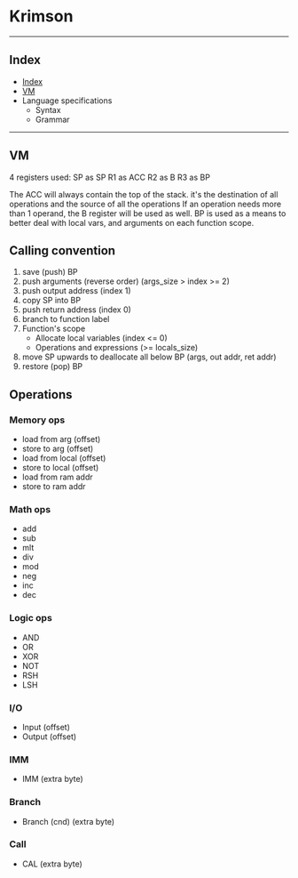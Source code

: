 # Krimson

---

## Index

- [Index](Documentation.md#index)
- [VM](Documentation.md#vm)
- Language specifications
  - Syntax
  - Grammar


---

## VM

4 registers used:
SP as SP
R1 as ACC
R2 as B
R3 as BP

The ACC will always contain the top of the stack. it's the destination of all operations and the source of all the
operations
If an operation needs more than 1 operand, the B register will be used as well.
BP is used as a means to better deal with local vars, and arguments on each function scope.


## Calling convention

1. save (push) BP
2. push arguments (reverse order) (args_size > index >= 2)
3. push output address (index 1)
4. copy SP into BP
5. push return address (index 0)
6. branch to function label
7. Function's scope
   - Allocate local variables (index <= 0)
   - Operations and expressions (>= locals_size)
8. move SP upwards to deallocate all below BP (args, out addr, ret addr)
9. restore (pop) BP


## Operations

### Memory ops

- load from arg (offset)
- store to arg (offset)
- load from local (offset)
- store to local (offset)
- load from ram addr
- store to ram addr

### Math ops

- add
- sub
- mlt
- div
- mod
- neg
- inc
- dec

### Logic ops

- AND
- OR
- XOR
- NOT
- RSH
- LSH

### I/O

- Input (offset)
- Output (offset)

### IMM

- IMM (extra byte)

### Branch

- Branch (cnd) (extra byte)

### Call

- CAL (extra byte)
